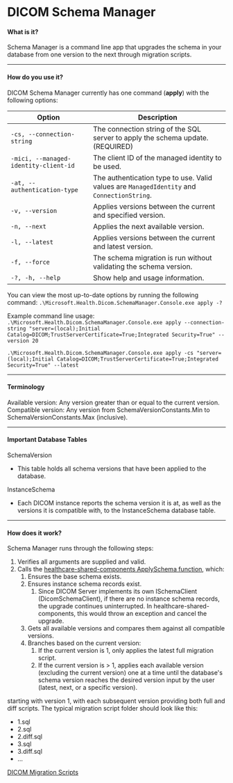 # DICOM Schema Manager

#### What is it?
Schema Manager is a command line app that upgrades the schema in your database from one version to the next through migration scripts.

------------

#### How do you use it?
DICOM Schema Manager currently has one command (**apply**) with the following options:

| Option | Description |
| ------------ | ------------ |
| `-cs, --connection-string` | The connection string of the SQL server to apply the schema update. (REQUIRED) |
| `-mici, --managed-identity-client-id` | The client ID of the managed identity to be used. |
| `-at, --authentication-type` | The authentication type to use. Valid values are `ManagedIdentity` and `ConnectionString`. |
| `-v, --version` | Applies versions between the current and specified version. |
| `-n, --next` | Applies the next available version. |
| `-l, --latest` | Applies versions between the current and latest version. |
| `-f, --force` | The schema migration is run without validating the schema version. |
| `-?, -h, --help` | Show help and usage information. |

You can view the most up-to-date options by running the following command:
`.\Microsoft.Health.Dicom.SchemaManager.Console.exe apply -?`

Example command line usage:
`.\Microsoft.Health.Dicom.SchemaManager.Console.exe apply --connection-string "server=(local);Initial Catalog=DICOM;TrustServerCertificate=True;Integrated Security=True" --version 20`

`.\Microsoft.Health.Dicom.SchemaManager.Console.exe apply -cs "server=(local);Initial Catalog=DICOM;TrustServerCertificate=True;Integrated Security=True" --latest`

------------

#### Terminology
Available version: Any version greater than or equal to the current version.
Compatible version: Any version from SchemaVersionConstants.Min to SchemaVersionConstants.Max (inclusive).

------------

#### Important Database Tables
SchemaVersion
- This table holds all schema versions that have been applied to the database.

InstanceSchema
- Each DICOM instance reports the schema version it is at, as well as the versions it is compatible with, to the InstanceSchema database table.

------------

#### How does it work?

Schema Manager runs through the following steps:
1. Verifies all arguments are supplied and valid.
2. Calls the [healthcare-shared-components ApplySchema function](https://github.com/microsoft/healthcare-shared-components/blob/20506ffba19905abe882812a25d74866d1e1dcb0/src/Microsoft.Health.SqlServer/Features/Schema/Manager/SqlSchemaManager.cs#L53), which:
	1. Ensures the base schema exists.
	2. Ensures instance schema records exist.
		1. Since DICOM Server implements its own ISchemaClient (DicomSchemaClient), if there are no instance schema records, the upgrade continues uninterrupted. In healthcare-shared-components, this would throw an exception and cancel the upgrade.
	3. Gets all available versions and compares them against all compatible versions.
	4. Branches based on the current version:
		1. If the current version is 1, only applies the latest full migration script.
		2. If the current version is > 1, applies each available version (excluding the current version) one at a time until the database's schema version reaches the desired version input by the user (latest, next, or a specific version).

starting with version 1, with each subsequent version providing both full and diff scripts. The typical migration script folder should look like this:
- 1.sql
- 2.sql
- 2.diff.sql
- 3.sql
- 3.diff.sql
- ...

[DICOM Migration Scripts](https://github.com/microsoft/dicom-server/tree/main/src/Microsoft.Health.Dicom.SqlServer/Features/Schema/Migrations)